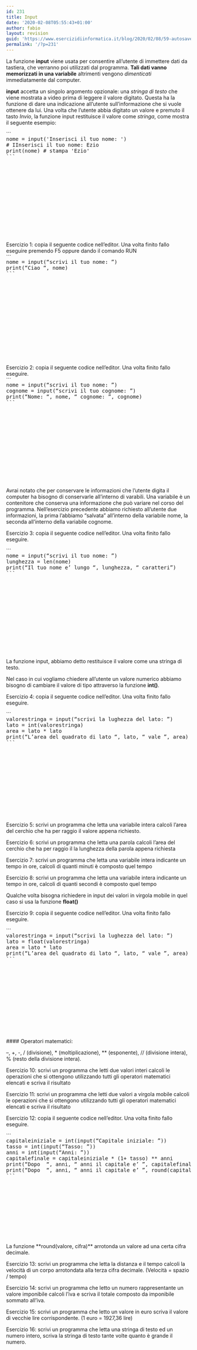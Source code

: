 ```yaml
---
id: 231
title: Input
date: '2020-02-08T05:55:43+01:00'
author: fabio
layout: revision
guid: 'https://www.esercizidiinformatica.it/blog/2020/02/08/59-autosave-v1/'
permalink: '/?p=231'
---
```


La funzione **input** viene usata per consentire all’utente di immettere dati da tastiera, che verranno poi utilizzati dal programma. **Tali dati vanno memorizzati in una variabile** altrimenti vengono *dimenticati* immediatamente dal computer.

**input** accetta un singolo argomento opzionale: una *stringa di testo* che viene mostrata a video prima di leggere il valore digitato. Questa ha la funzione di dare una indicazione all’utente sull’informazione che si vuole ottenere da lui. Una volta che l’utente abbia digitato un valore e premuto il tasto *Invio*, la funzione input restituisce il valore come *stringa*, come mostra il seguente esempio:

<div class="wp-block-simple-code-block-ace" style="height: 250px; position:relative; margin-bottom: 50px;">```
<pre class="wp-block-simple-code-block-ace" data-copy="false" data-fontsize="14" data-lines="Infinity" data-mode="python" data-showlines="true" data-theme="monokai" style="position:absolute;top:0;right:0;bottom:0;left:0">nome = input('Inserisci il tuo nome: ')
# IInserisci il tuo nome: Ezio
print(nome) # stampa 'Ezio'
```

</div>Esercizio 1: copia il seguente codice nell’editor. Una volta finito fallo eseguire premendo F5 oppure dando il comando RUN

<div class="wp-block-simple-code-block-ace" style="height: 250px; position:relative; margin-bottom: 50px;">```
<pre class="wp-block-simple-code-block-ace" data-copy="false" data-fontsize="14" data-lines="Infinity" data-mode="python" data-showlines="true" data-theme="monokai" style="position:absolute;top:0;right:0;bottom:0;left:0">nome = input(“scrivi il tuo nome: ”)
print(“Ciao “, nome)
```

</div>Esercizio 2: copia il seguente codice nell’editor. Una volta finito fallo eseguire.

<div class="wp-block-simple-code-block-ace" style="height: 250px; position:relative; margin-bottom: 50px;">```
<pre class="wp-block-simple-code-block-ace" data-copy="false" data-fontsize="14" data-lines="Infinity" data-mode="python" data-showlines="true" data-theme="monokai" style="position:absolute;top:0;right:0;bottom:0;left:0">nome = input(“scrivi il tuo nome: ”)
cognome = input(“scrivi il tuo cognome: ”)
print(“Nome: “, nome, “ cognome: ”, cognome)
```

</div>Avrai notato che per conservare le informazioni che l’utente digita il computer ha bisogno di conservarle all’interno di varabili. Una variabile è un contenitore che conserva una informazione che può variare nel corso del programma. Nell’esercizio precedente abbiamo richiesto all’utente due informazioni, la prima l’abbiamo “salvata” all’interno della variabile nome, la seconda all’interno della variabile cognome.

Esercizio 3: copia il seguente codice nell’editor. Una volta finito fallo eseguire.

<div class="wp-block-simple-code-block-ace" style="height: 250px; position:relative; margin-bottom: 50px;">```
<pre class="wp-block-simple-code-block-ace" data-copy="false" data-fontsize="14" data-lines="Infinity" data-mode="python" data-showlines="true" data-theme="monokai" style="position:absolute;top:0;right:0;bottom:0;left:0">nome = input(“scrivi il tuo nome: ”)
lunghezza = len(nome)
print(“Il tuo nome e’ lungo “, lunghezza, “ caratteri”)
```

</div>La funzione input, abbiamo detto restituisce il valore come una stringa di testo.

Nel caso in cui vogliamo chiedere all’utente un valore numerico abbiamo bisogno di cambiare il valore di tipo attraverso la funzione **int()**.

Esercizio 4: copia il seguente codice nell’editor. Una volta finito fallo eseguire.

<div class="wp-block-simple-code-block-ace" style="height: 250px; position:relative; margin-bottom: 50px;">```
<pre class="wp-block-simple-code-block-ace" data-copy="false" data-fontsize="14" data-lines="Infinity" data-mode="python" data-showlines="true" data-theme="monokai" style="position:absolute;top:0;right:0;bottom:0;left:0">valorestringa = input(“scrivi la lughezza del lato: ”)
lato = int(valorestringa)
area = lato * lato
print(“L’area del quadrato di lato “, lato, “ vale ”, area)
```

</div>Esercizio 5: scrivi un programma che letta una variabile intera calcoli l’area del cerchio che ha per raggio il valore appena richiesto.

Esercizio 6: scrivi un programma che letta una parola calcoli l’area del cerchio che ha per raggio il la lunghezza della parola appena richiesta

Esercizio 7: scrivi un programma che letta una variabile intera indicante un tempo in ore, calcoli di quanti minuti è composto quel tempo

Esercizio 8: scrivi un programma che letta una variabile intera indicante un tempo in ore, calcoli di quanti secondi è composto quel tempo

Qualche volta bisogna richiedere in input dei valori in virgola mobile in quel caso si usa la funzione **float()**

Esercizio 9: copia il seguente codice nell’editor. Una volta finito fallo eseguire.

<div class="wp-block-simple-code-block-ace" style="height: 250px; position:relative; margin-bottom: 50px;">```
<pre class="wp-block-simple-code-block-ace" data-copy="false" data-fontsize="14" data-lines="Infinity" data-mode="python" data-showlines="true" data-theme="monokai" style="position:absolute;top:0;right:0;bottom:0;left:0">valorestringa = input(“scrivi la lughezza del lato: ”)
lato = float(valorestringa)
area = lato * lato
print(“L’area del quadrato di lato “, lato, “ vale ”, area)
```

</div>####  Operatori matematici:

–, +, -, / (divisione), \* (moltiplicazione), \*\* (esponente), // (divisione intera), % (resto della divisione intera).

 Esercizio 10: scrivi un programma che letti due valori interi calcoli le operazioni che si ottengono utilizzando tutti gli operatori matematici elencati e scriva il risultato

Esercizio 11: scrivi un programma che letti due valori a virgola mobile calcoli le operazioni che si ottengono utilizzando tutti gli operatori matematici elencati e scriva il risultato

 Esercizio 12: copia il seguente codice nell’editor. Una volta finito fallo eseguire.

<div class="wp-block-simple-code-block-ace" style="height: 250px; position:relative; margin-bottom: 50px;">```
<pre class="wp-block-simple-code-block-ace" data-copy="false" data-fontsize="14" data-lines="Infinity" data-mode="python" data-showlines="true" data-theme="monokai" style="position:absolute;top:0;right:0;bottom:0;left:0">capitaleiniziale = int(input(“Capitale iniziale: ”))
tasso = int(input(“Tasso: ”))
anni = int(input(“Anni: ”))
capitalefinale = capitaleiniziale * (1+ tasso) ** anni
print(“Dopo  “, anni, “ anni il capitale e’ ”, capitalefinale)
print(“Dopo  “, anni, “ anni il capitale e’ ”, round(capitalefinale, 2))
```

</div>La funzione **round(valore, cifra)** arrotonda un valore ad una certa cifra decimale.

Esercizio 13: scrivi un programma che letta la distanza e il tempo calcoli la velocità di un corpo arrotondata alla terza cifra decimale. (Velocità = spazio / tempo)

Esercizio 14: scrivi un programma che letto un numero rappresentante un valore imponibile calcoli l’iva e scriva il totale composto da imponibile sommato all’iva.

Esercizio 15: scrivi un programma che letto un valore in euro scriva il valore di vecchie lire corrispondente. (1 euro = 1927,36 lire)

Esercizio 16: scrivi un programma che letta una stringa di testo ed un numero intero, scriva la stringa di testo tante volte quanto è grande il numero.